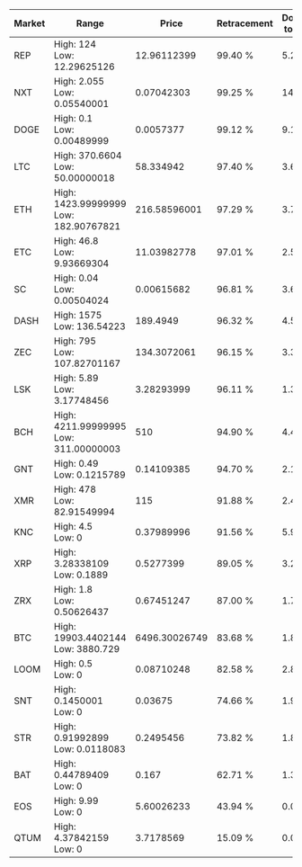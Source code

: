 | Market | Range | Price| Retracement | Doubles to 50% |
| --- | --- | --- | --- | --- |
| REP | High: 124<br />Low: 12.29625126 | 12.96112399 | 99.40 % | 5.26 |
| NXT | High: 2.055<br />Low: 0.05540001 | 0.07042303 | 99.25 % | 14.98 |
| DOGE | High: 0.1<br />Low: 0.00489999 | 0.0057377 | 99.12 % | 9.14 |
| LTC | High: 370.6604<br />Low: 50.00000018 | 58.334942 | 97.40 % | 3.61 |
| ETH | High: 1423.99999999<br />Low: 182.90767821 | 216.58596001 | 97.29 % | 3.71 |
| ETC | High: 46.8<br />Low: 9.93669304 | 11.03982778 | 97.01 % | 2.57 |
| SC | High: 0.04<br />Low: 0.00504024 | 0.00615682 | 96.81 % | 3.66 |
| DASH | High: 1575<br />Low: 136.54223 | 189.4949 | 96.32 % | 4.52 |
| ZEC | High: 795<br />Low: 107.82701167 | 134.3072061 | 96.15 % | 3.36 |
| LSK | High: 5.89<br />Low: 3.17748456 | 3.28293999 | 96.11 % | 1.38 |
| BCH | High: 4211.99999995<br />Low: 311.00000003 | 510 | 94.90 % | 4.43 |
| GNT | High: 0.49<br />Low: 0.1215789 | 0.14109385 | 94.70 % | 2.17 |
| XMR | High: 478<br />Low: 82.91549994 | 115 | 91.88 % | 2.44 |
| KNC | High: 4.5<br />Low: 0 | 0.37989996 | 91.56 % | 5.92 |
| XRP | High: 3.28338109<br />Low: 0.1889 | 0.5277399 | 89.05 % | 3.29 |
| ZRX | High: 1.8<br />Low: 0.50626437 | 0.67451247 | 87.00 % | 1.71 |
| BTC | High: 19903.4402144<br />Low: 3880.729 | 6496.30026749 | 83.68 % | 1.83 |
| LOOM | High: 0.5<br />Low: 0 | 0.08710248 | 82.58 % | 2.87 |
| SNT | High: 0.1450001<br />Low: 0 | 0.03675 | 74.66 % | 1.97 |
| STR | High: 0.91992899<br />Low: 0.0118083 | 0.2495456 | 73.82 % | 1.87 |
| BAT | High: 0.44789409<br />Low: 0 | 0.167 | 62.71 % | 1.34 |
| EOS | High: 9.99<br />Low: 0 | 5.60026233 | 43.94 % | 0.00 |
| QTUM | High: 4.37842159<br />Low: 0 | 3.7178569 | 15.09 % | 0.00 |
